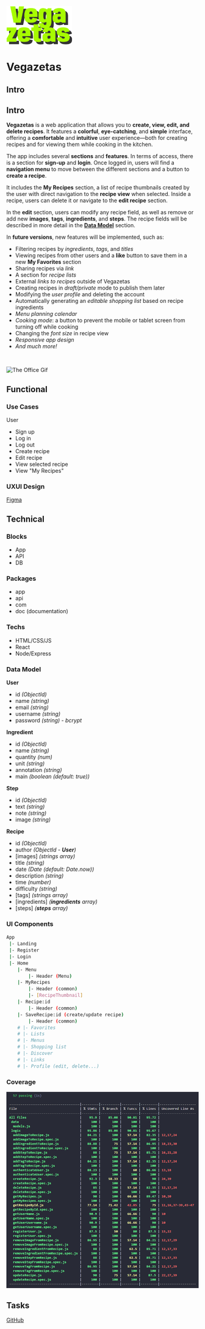 <img src="./images/vegazeta-logo.png" height="100">

<br>

# Vegazetas

## Intro

## Intro

**Vegazetas** is a web application that allows you to **create, view, edit, and delete recipes**. It features a **colorful**, **eye-catching**, and **simple** interface, offering a **comfortable** and **intuitive** user experience—both for creating recipes and for viewing them while cooking in the kitchen.

The app includes several **sections** and **features**. In terms of access, there is a section for **sign-up** and **login**. Once logged in, users will find a **navigation menu** to move between the different sections and a button to **create a recipe**.

It includes the **My Recipes** section, a list of recipe thumbnails created by the user with direct navigation to the **recipe view** when selected. Inside a recipe, users can delete it or navigate to the **edit recipe** section.

In the **edit** section, users can modify any recipe field, as well as remove or add new **images**, **tags**, **ingredients**, and **steps**. The recipe fields will be described in more detail in the [**Data Model**](#data-model) section.

In **future versions**, new features will be implemented, such as:

- Filtering recipes by *ingredients*, *tags*, and *titles*
- Viewing recipes from other users and a **like** button to save them in a new **My Favorites** section
- Sharing recipes via *link*
- A section for *recipe lists*
- External *links to recipes* outside of Vegazetas
- Creating recipes in *draft/private* mode to publish them later
- Modifying the *user profile* and deleting the account
- Automatically generating an *editable shopping list* based on recipe ingredients
- *Menu planning calendar*
- *Cooking mode*: a button to prevent the mobile or tablet screen from turning off while cooking
- Changing the *font size* in recipe view
- *Responsive app design*
- *And much more!*

<br>

![The Office Gif](https://media3.giphy.com/media/v1.Y2lkPTc5MGI3NjExZjd0ZGh0czA0MHJ3aTFlaDhmcjBtMmtsMjM4eWh6dHNsdTBwN296ZyZlcD12MV9pbnRlcm5hbF9naWZfYnlfaWQmY3Q9Zw/hKyroc5P7axuU/giphy.webp)


## Functional

### Use Cases

User

- Sign up
- Log in
- Log out
- Create recipe
- Edit recipe
- View selected recipe
- View "My Recipes"


### UXUI Design

[Figma](https://www.figma.com/proto/wJ7OQyaNcJneXTPpf4jx6X/Vegazetas?node-id=149-214&t=m7ZNRd48c95egXOo-1&scaling=scale-down&content-scaling=fixed&page-id=149%3A212&starting-point-node-id=149%3A214)


## Technical

### Blocks

- App
- API
- DB

### Packages

- app
- api
- com
- doc (documentation)

### Techs

- HTML/CSS/JS
- React
- Node/Express

### Data Model

**User**
- id *(ObjectId)*
- name *(string)*
- email *(string)*
- username *(string)*
- password *(string) - bcrypt*

**Ingredient**
- id *(ObjectId)*
- name *(string)*
- quantity *(num)*
- unit *(string)*
- annotation *(string)*
- main *(boolean (default: true))*

**Step**
- id *(ObjectId)*
- text *(string)*
- note *(string)*
- image *(string)* 

**Recipe**
- id *(ObjectId)*
- author *(ObjectId - **User**)*
- [images] *(strings array)*
- title *(string)*
- date *(Date (default: Date.now))*
- description *(string)*
- time *(number)*
- difficulty *(string)*
- [tags] *(strings array)*
- [ingredients] *(**ingredients** array)*
- [steps] *(**steps** array)*

### UI Components

```sh
App
 |- Landing
 |- Register
 |- Login
 |- Home
    |- Menu
        |- Header (Menu)
    |- MyRecipes
        |- Header (common)
        |- [RecipeThumbnail]
    |- Recipe:id
        |- Header (common)
    |- SaveRecipe:id (create/update recipe)
        |- Header (common)
    # |- Favorites
    # |- Lists
    # |- Menus
    # |- Shopping list
    # |- Discover
    # |- Links
    # |- Profile (edit, delete...)
 ```

### Coverage

![Code Coverage](./images/vegazetas-test-coverage.png)


## Tasks

[GitHub](https://github.com/b00tc4mp/isdi-parttime-202410/issues/45)